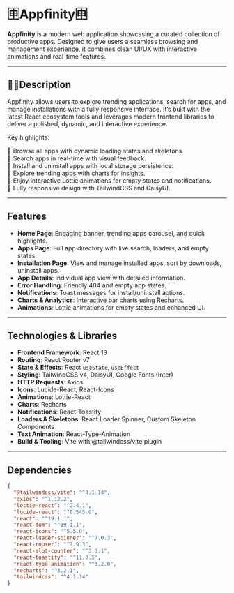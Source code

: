 # 🈸Appfinity🈸

**Appfinity** is a modern web application showcasing a curated collection of productive apps. Designed to give users a seamless browsing and management experience, it combines clean UI/UX with interactive animations and real-time features.

---

## ✍🏻Description

Appfinity allows users to explore trending applications, search for apps, and manage installations with a fully responsive interface. It’s built with the latest React ecosystem tools and leverages modern frontend libraries to deliver a polished, dynamic, and interactive experience.

Key highlights:

🎯 Browse all apps with dynamic loading states and skeletons. <br>
🎯 Search apps in real-time with visual feedback.<br>
🎯 Install and uninstall apps with local storage persistence.<br>
🎯 Explore trending apps with charts for insights.<br>
🎯 Enjoy interactive Lottie animations for empty states and notifications.<br>
🎯 Fully responsive design with TailwindCSS and DaisyUI.<br>

---

## Features

- **Home Page**: Engaging banner, trending apps carousel, and quick highlights.
- **Apps Page**: Full app directory with live search, loaders, and empty states.
- **Installation Page**: View and manage installed apps, sort by downloads, uninstall apps.
- **App Details**: Individual app view with detailed information.
- **Error Handling**: Friendly 404 and empty app states.
- **Notifications**: Toast messages for install/uninstall actions.
- **Charts & Analytics**: Interactive bar charts using Recharts.
- **Animations**: Lottie animations for empty states and enhanced UI.

---

## Technologies & Libraries

- **Frontend Framework**: React 19
- **Routing**: React Router v7
- **State & Effects**: React `useState`, `useEffect`
- **Styling**: TailwindCSS v4, DaisyUI, Google Fonts (Inter)
- **HTTP Requests**: Axios
- **Icons**: Lucide-React, React-Icons
- **Animations**: Lottie-React
- **Charts**: Recharts
- **Notifications**: React-Toastify
- **Loaders & Skeletons**: React Loader Spinner, Custom Skeleton Components
- **Text Animation**: React-Type-Animation
- **Build & Tooling**: Vite with @tailwindcss/vite plugin

---

## Dependencies

```json
{
  "@tailwindcss/vite": "^4.1.14",
  "axios": "^1.12.2",
  "lottie-react": "^2.4.1",
  "lucide-react": "^0.545.0",
  "react": "^19.1.1",
  "react-dom": "^19.1.1",
  "react-icons": "^5.5.0",
  "react-loader-spinner": "^7.0.3",
  "react-router": "^7.9.3",
  "react-slot-counter": "^3.3.1",
  "react-toastify": "^11.0.5",
  "react-type-animation": "^3.2.0",
  "recharts": "^3.2.1",
  "tailwindcss": "^4.1.14"
}
```
